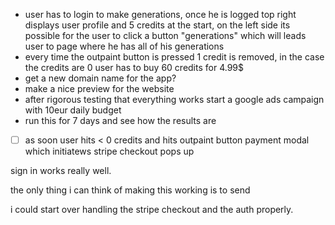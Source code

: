 - user has to login to make generations, once he is logged top right displays user profile and 5 credits at the start, on the left side its possible for the user to click a button "generations" which will leads user to page where he has all of his generations
- every time the outpaint button is pressed 1 credit is removed, in the case the credits are 0 user has to buy 60 credits for 4.99$ 
- get a new domain name for the app? 
- make a nice preview for the website
- after rigorous testing that everything works start a google ads campaign with 10eur daily budget
- run this for 7 days and see how the results are

- [ ] as soon user hits < 0 credits and hits outpaint button payment modal which initiatews stripe checkout pops up

sign in works really well.


the only thing i can think of making this working is to send 


i could start over handling the stripe checkout and the auth properly. 